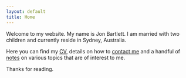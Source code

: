 ```yaml
---
layout: default
title: Home
---
```


<div class="profile_pic"></div>

Welcome to my website. My name is Jon Bartlett. I am married with two children and currently reside in Sydney, Australia.

Here you can find my [CV](cv), details on how to [contact me](contact) and a handful of [notes](notes) on various topics that are of interest to me.

Thanks for reading.

